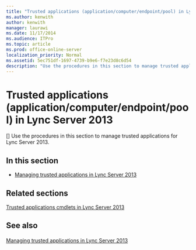 ```yaml
---
title: "Trusted applications (application/computer/endpoint/pool) in Lync Server 2013"
ms.author: kenwith
author: kenwith
manager: laurawi
ms.date: 11/17/2014
ms.audience: ITPro
ms.topic: article
ms.prod: office-online-server
localization_priority: Normal
ms.assetid: 5ec751df-1697-4739-b9e6-f7e23d8c6d54
description: "Use the procedures in this section to manage trusted applications for Lync Server 2013."
---
```


# Trusted applications (application/computer/endpoint/pool) in Lync Server 2013
[]
Use the procedures in this section to manage trusted applications for Lync Server 2013.
  
## In this section

- [Managing trusted applications in Lync Server 2013](managing-trusted-applications.md)
    
## Related sections

[Trusted applications cmdlets in Lync Server 2013](trusted-applications-cmdlets.md)
  
## See also

#### 

[Managing trusted applications in Lync Server 2013](managing-trusted-applications.md)

